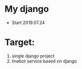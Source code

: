 # My django
- Start 2019.07.24
# Target:
1. single django project
2. linebot service based on django
